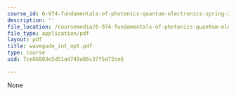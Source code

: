 ```yaml
---
course_id: 6-974-fundamentals-of-photonics-quantum-electronics-spring-2006
description: ''
file_location: /coursemedia/6-974-fundamentals-of-photonics-quantum-electronics-spring-2006/7ce86803e5d51ad749a86c37f5d72ce6_wavegude_int_opt.pdf
file_type: application/pdf
layout: pdf
title: wavegude_int_opt.pdf
type: course
uid: 7ce86803e5d51ad749a86c37f5d72ce6

---
```

None